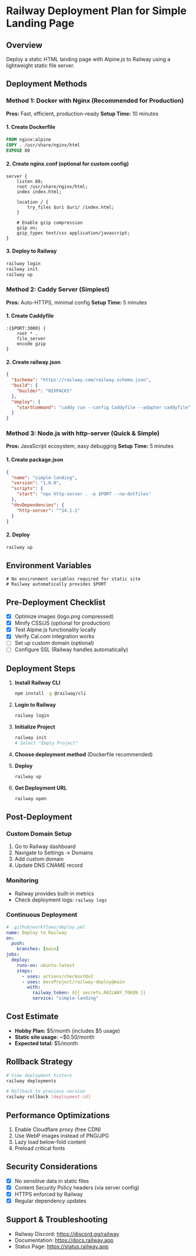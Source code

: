 # Railway Deployment Plan for Simple Landing Page

## Overview
Deploy a static HTML landing page with Alpine.js to Railway using a lightweight static file server.

## Deployment Methods

### Method 1: Docker with Nginx (Recommended for Production)
**Pros:** Fast, efficient, production-ready
**Setup Time:** 10 minutes

#### 1. Create Dockerfile
```dockerfile
FROM nginx:alpine
COPY . /usr/share/nginx/html
EXPOSE 80
```

#### 2. Create nginx.conf (optional for custom config)
```nginx
server {
    listen 80;
    root /usr/share/nginx/html;
    index index.html;

    location / {
        try_files $uri $uri/ /index.html;
    }

    # Enable gzip compression
    gzip on;
    gzip_types text/css application/javascript;
}
```

#### 3. Deploy to Railway
```bash
railway login
railway init
railway up
```

### Method 2: Caddy Server (Simplest)
**Pros:** Auto-HTTPS, minimal config
**Setup Time:** 5 minutes

#### 1. Create Caddyfile
```
:{$PORT:3000} {
    root * .
    file_server
    encode gzip
}
```

#### 2. Create railway.json
```json
{
  "$schema": "https://railway.com/railway.schema.json",
  "build": {
    "builder": "NIXPACKS"
  },
  "deploy": {
    "startCommand": "caddy run --config Caddyfile --adapter caddyfile"
  }
}
```

### Method 3: Node.js with http-server (Quick & Simple)
**Pros:** JavaScript ecosystem, easy debugging
**Setup Time:** 5 minutes

#### 1. Create package.json
```json
{
  "name": "simple-landing",
  "version": "1.0.0",
  "scripts": {
    "start": "npx http-server . -p $PORT --no-dotfiles"
  },
  "devDependencies": {
    "http-server": "^14.1.1"
  }
}
```

#### 2. Deploy
```bash
railway up
```

## Environment Variables
```env
# No environment variables required for static site
# Railway automatically provides $PORT
```

## Pre-Deployment Checklist

- [x] Optimize images (logo.png compressed)
- [x] Minify CSS/JS (optional for production)
- [x] Test Alpine.js functionality locally
- [x] Verify Cal.com integration works
- [ ] Set up custom domain (optional)
- [ ] Configure SSL (Railway handles automatically)

## Deployment Steps

1. **Install Railway CLI**
   ```bash
   npm install -g @railway/cli
   ```

2. **Login to Railway**
   ```bash
   railway login
   ```

3. **Initialize Project**
   ```bash
   railway init
   # Select "Empty Project"
   ```

4. **Choose deployment method** (Dockerfile recommended)

5. **Deploy**
   ```bash
   railway up
   ```

6. **Get Deployment URL**
   ```bash
   railway open
   ```

## Post-Deployment

### Custom Domain Setup
1. Go to Railway dashboard
2. Navigate to Settings → Domains
3. Add custom domain
4. Update DNS CNAME record

### Monitoring
- Railway provides built-in metrics
- Check deployment logs: `railway logs`

### Continuous Deployment
```yaml
# .github/workflows/deploy.yml
name: Deploy to Railway
on:
  push:
    branches: [main]
jobs:
  deploy:
    runs-on: ubuntu-latest
    steps:
      - uses: actions/checkout@v2
      - uses: bervProject/railway-deploy@main
        with:
          railway_token: ${{ secrets.RAILWAY_TOKEN }}
          service: "simple-landing"
```

## Cost Estimate
- **Hobby Plan:** $5/month (includes $5 usage)
- **Static site usage:** ~$0.50/month
- **Expected total:** $5/month

## Rollback Strategy
```bash
# View deployment history
railway deployments

# Rollback to previous version
railway rollback [deployment-id]
```

## Performance Optimizations
1. Enable Cloudflare proxy (free CDN)
2. Use WebP images instead of PNG/JPG
3. Lazy load below-fold content
4. Preload critical fonts

## Security Considerations
- [x] No sensitive data in static files
- [x] Content Security Policy headers (via server config)
- [x] HTTPS enforced by Railway
- [x] Regular dependency updates

## Support & Troubleshooting
- Railway Discord: https://discord.gg/railway
- Documentation: https://docs.railway.app
- Status Page: https://status.railway.app